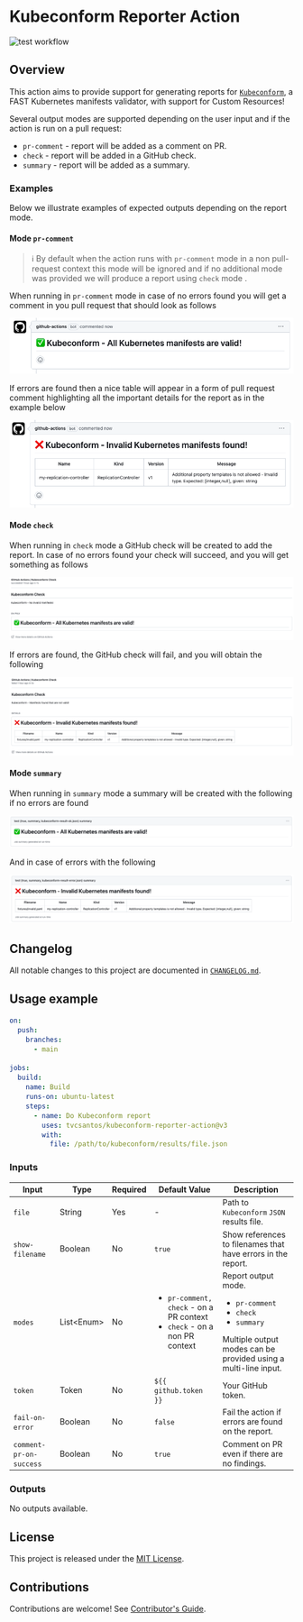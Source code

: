 [kubeconform]: https://github.com/yannh/kubeconform
[test-badge]: https://github.com/tvcsantos/kubeconform-reporter-action/actions/workflows/test.yml/badge.svg

# Kubeconform Reporter Action

![test workflow][test-badge]

## Overview

This action aims to provide support for generating reports for  [`Kubeconform`][kubeconform], a FAST Kubernetes
manifests validator, with support for Custom Resources!

Several output modes are supported depending on the user input and if the action is run on a pull request:

- `pr-comment` - report will be added as a comment on PR.
- `check` - report will be added in a GitHub check.
- `summary` - report will be added as a summary.

### Examples

Below we illustrate examples of expected outputs depending on the report mode.

#### Mode `pr-comment`

> ℹ️ By default when the action runs with `pr-comment` mode in a non pull-request context this mode will be ignored and
> if no additional mode was provided we will produce a report using `check` mode .

When running in `pr-comment` mode in case of no errors found you will get a comment in you pull request that should look
as follows

![pr-comment-ok](docs/images/pr_comment_ok_example.png)

If errors are found then a nice table will appear in a form of pull request comment highlighting all the important
details for the report as in the example below

![pr-comment-error](docs/images/pr_comment_error_example.png)

#### Mode `check`

When running in `check` mode a GitHub check will be created to add the report. In case of no errors found your check
will succeed, and you will get something as follows

![check-ok](docs/images/check_ok_example.png)

If errors are found, the GitHub check will fail, and you will obtain the following

![check-error](docs/images/check_error_example.png)

#### Mode `summary`

When running in `summary` mode a summary will be created with the following if no errors are found

![summary-ok](docs/images/summary_ok_example.png)

And in case of errors with the following

![summary-error](docs/images/summary_error_example.png)

## Changelog

All notable changes to this project are documented in [`CHANGELOG.md`](CHANGELOG.md).

## Usage example

```yaml
on:
  push:
    branches:
      - main

jobs:
  build:
    name: Build 
    runs-on: ubuntu-latest
    steps:
      - name: Do Kubeconform report
        uses: tvcsantos/kubeconform-reporter-action@v3
        with:
          file: /path/to/kubeconform/results/file.json
```

### Inputs

<!-- markdownlint-disable MD033 -->

| Input                   | Type         | Required | Default Value                                                                                 | Description                                                                                                                                         |
|-------------------------|--------------|----------|-----------------------------------------------------------------------------------------------|-----------------------------------------------------------------------------------------------------------------------------------------------------|
| `file`                  | String       | Yes      | -                                                                                             | Path to `Kubeconform` `JSON` results file.                                                                                                          |
| `show-filename`         | Boolean      | No       | `true`                                                                                        | Show references to filenames that have errors in the report.                                                                                        |
| `modes`                 | List\<Enum\> | No       | <ul><li>`pr-comment, check` - on a PR context</li><li>`check` - on a non PR context</li></ul> | Report output mode. <ul><li>`pr-comment`</li><li>`check`</li><li>`summary`</li></ul>Multiple output modes can be provided using a multi-line input. |
| `token`                 | Token        | No       | `${{ github.token }}`                                                                         | Your GitHub token.                                                                                                                                  |
| `fail-on-error`         | Boolean      | No       | `false`                                                                                       | Fail the action if errors are found on the report.                                                                                                  |
| `comment-pr-on-success` | Boolean      | No       | `true`                                                                                        | Comment on PR even if there are no findings.                                                                                                        |

<!-- markdownlint-enable MD033 -->

### Outputs

No outputs available.

## License

This project is released under the [MIT License](LICENSE.md).

## Contributions

Contributions are welcome! See [Contributor's Guide](CONTRIBUTING.md).
